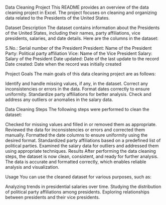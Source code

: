Data Cleaning Project 
This README provides an overview of the data cleaning project in Excel. The project focuses on cleaning and organizing data related to the Presidents of the United States.

Dataset Description
The dataset contains information about the Presidents of the United States, including their names, party affiliations, vice presidents, salaries, and date details. Here are the columns in the dataset:

S.No.: Serial number of the President
President: Name of the President
Party: Political party affiliation
Vice: Name of the Vice President
Salary: Salary of the President
Date updated: Date of the last update to the record
Date created: Date when the record was initially created

Project Goals
The main goals of this data cleaning project are as follows:

Identify and handle missing values, if any, in the dataset.
Correct any inconsistencies or errors in the data.
Format dates correctly to ensure uniformity.
Standardize party affiliations for better analysis.
Check and address any outliers or anomalies in the salary data.


Data Cleaning Steps
The following steps were performed to clean the dataset:

Checked for missing values and filled in or removed them as appropriate.
Reviewed the data for inconsistencies or errors and corrected them manually.
Formatted the date columns to ensure uniformity using the desired format.
Standardized party affiliations based on a predefined list of political parties.
Examined the salary data for outliers and addressed them using appropriate techniques.
Results
After performing the data cleaning steps, the dataset is now clean, consistent, and ready for further analysis. The data is accurate and formatted correctly, which enables reliable analysis and visualization.

Usage
You can use the cleaned dataset for various purposes, such as:

Analyzing trends in presidential salaries over time.
Studying the distribution of political party affiliations among presidents.
Exploring relationships between presidents and their vice presidents.
